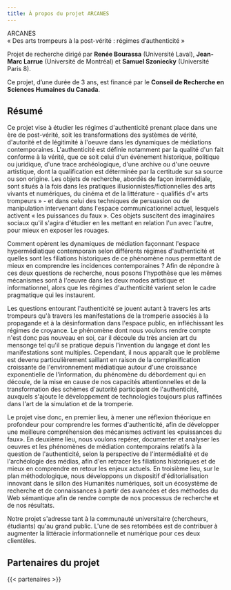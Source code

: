 ```yaml
---
title: À propos du projet ARCANES
---
```


ARCANES  
« Des arts trompeurs à la post-vérité : régimes d’authenticité »

Projet de recherche dirigé par **Renée Bourassa** (Université Laval), **Jean-Marc Larrue** (Université de Montréal) et **Samuel Szoniecky** (Université Paris 8).

Ce projet, d’une durée de 3 ans, est financé par le **Conseil de Recherche en Sciences Humaines du Canada**.

## Résumé

Ce projet vise à étudier les régimes d'authenticité prenant place dans une ère de post-vérité, soit les transformations des systèmes de vérité, d'autorité et de légitimité à l'oeuvre dans les dynamiques de médiations contemporaines. L'authenticité est définie notamment par la qualité d'un fait conforme à la vérité, que ce soit celui d'un événement historique, politique ou juridique, d'une trace archéologique, d'une archive ou d'une oeuvre artistique, dont la qualification est déterminée par la certitude sur sa source ou son origine. Les objets de recherche, abordés de façon intermédiale, sont situés à la fois dans les pratiques illusionnistes/fictionnelles des arts vivants et numériques, du cinéma et de la littérature - qualifiés d'« arts trompeurs » - et dans celui des techniques de persuasion ou de manipulation intervenant dans l'espace communicationnel actuel, lesquels activent « les puissances du faux ». Ces objets suscitent des imaginaires sociaux qu'il s'agira d'étudier en les mettant en relation l'un avec l'autre, pour mieux en exposer les rouages.

Comment opèrent les dynamiques de médiation façonnant l'espace hypermédiatique contemporain selon différents régimes d'authenticité et quelles sont les filiations historiques de ce phénomène nous permettant de mieux en comprendre les incidences contemporaines ? Afin de répondre à ces deux questions de recherche, nous posons l'hypothèse que les mêmes mécanismes sont à l'oeuvre dans les deux modes artistique et informationnel, alors que les régimes d'authenticité varient selon le cadre pragmatique qui les instaurent.

Les questions entourant l'authenticité se jouent autant à travers les arts trompeurs qu'à travers les manifestations de la tromperie associés à la propagande et à la désinformation dans l'espace public, en infléchissant les régimes de croyance. Le phénomène dont nous voulons rendre compte n'est donc pas nouveau en soi, car il découle du très ancien art du mensonge tel qu'il se pratique depuis l'invention du langage et dont les manifestations sont multiples. Cependant, il nous apparaît que le problème est devenu particulièrement saillant en raison de la complexification croissante de l'environnement médiatique autour d'une croissance exponentielle de l'information, du phénomène du débordement qui en découle, de la mise en cause de nos capacités attentionnelles et de la transformation des schèmes d'autorité participant de l'authenticité, auxquels s'ajoute le développement de technologies toujours plus raffinées dans l'art de la simulation et de la tromperie.

Le projet vise donc, en premier lieu, à mener une réflexion théorique en profondeur pour comprendre les formes d'authenticité, afin de développer une meilleure compréhension des mécanismes activant les «puissances du faux». En deuxième lieu, nous voulons repérer, documenter et analyser les oeuvres et les phénomènes de médiation contemporains relatifs à la question de l'authenticité, selon la perspective de l'intermédialité et de l'archéologie des médias, afin d'en retracer les filiations historiques et de mieux en comprendre en retour les enjeux actuels. En troisième lieu, sur le plan méthodologique, nous développons un dispositif d'éditorialisation innovant dans le sillon des Humanités numériques, soit un écosystème de recherche et de connaissances à partir des avancées et des méthodes du Web sémantique afin de rendre compte de nos processus de recherche et de nos résultats.

Notre projet s'adresse tant à la communauté universitaire (chercheurs, étudiants) qu'au grand public. L'une de ses retombées est de contribuer à augmenter la littéracie informationnelle et numérique pour ces deux clientèles.

## Partenaires du projet

{{< partenaires >}}

